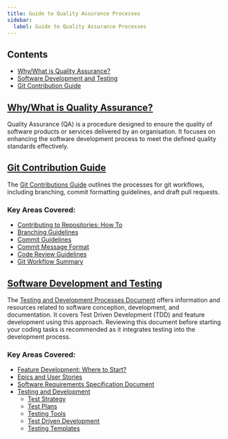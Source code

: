 ```yaml
---
title: Guide to Quality Assurance Processes
sidebar:
  label: Guide to Quality Assurance Processes
---
```


## Contents

- [Why/What is Quality Assurance?](#whywhat-is-quality-assurance)
- [Software Development and Testing](#software-development-and-testing)
- [Git Contribution Guide](#git-contribution-guide)

## [Why/What is Quality Assurance?](#whywhat-is-quality-assurance)

Quality Assurance (QA) is a procedure designed to ensure the quality of software products or
services delivered by an organisation. It focuses on enhancing the software development process to
meet the defined quality standards effectively.

## [Git Contribution Guide](#git-contribution-guide)

The [Git Contributions Guide](./git-contribution-guide) outlines the processes for git workflows,
including branching, commit formatting guidelines, and draft pull requests.

### Key Areas Covered:

- [Contributing to Repositories: How To](./git-contributions-guide#contributing-to-repositories-how-to)
- [Branching Guidelines](./git-contributions-guide#branching-guidelines)
- [Commit Guidelines](./git-contributions-guide#commit-guidelines)
- [Commit Message Format](./git-contributions-guide#message-format)
- [Code Review Guidelines](./git-contributions-guide#code-review-guidelines)
- [Git Workflow Summary](./git-contributions-guide#git-workflow-summary)

## [Software Development and Testing](#software-development-and-testing)

The [Testing and Development Processes Document](./testing-and-dev) offers information and resources
related to software conception, development, and documentation. It covers Test Driven Development
(TDD) and feature development using this approach. Reviewing this document before starting your
coding tasks is recommended as it integrates testing into the development process.

### Key Areas Covered:

- [Feature Development: Where to Start?](./testing-and-dev#feature-development-where-do-i-start)
- [Epics and User Stories](./testing-and-dev#epics-and-user-stories)
- [Software Requirements Specification Document](./testing-and-dev#software-requirements-specification-document)
- [Testing and Development](./testing-and-dev#testing-and-development)
  - [Test Strategy](./testing-and-dev#test-strategy)
  - [Test Plans](./testing-and-dev#making-a-test-plan)
  - [Testing Tools](./testing-and-dev#testing-tools)
  - [Test Driven Development](./testing-and-dev#test-driven-development)
  - [Testing Templates](./testing-and-dev#testing-templates)
